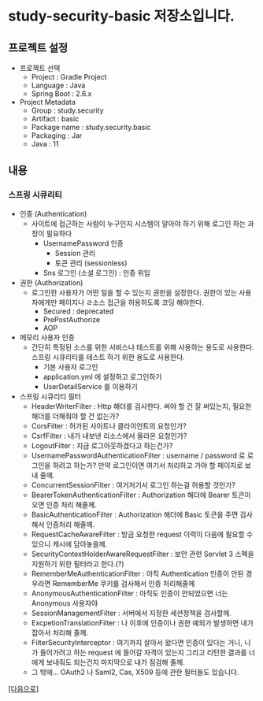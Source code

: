 # study-security-basic 저장소입니다.

## 프로젝트 설정
- 프로젝트 선택
    - Project : Gradle Project
    - Language : Java
    - Spring Boot : 2.6.x
- Project Metadata
    - Group : study.security
    - Artifact : basic
    - Package name : study.security.basic
    - Packaging : Jar
    - Java : 11  

## 내용

### 스프링 시큐리티
- 인증 (Authentication)
    - 사이트에 접근하는 사람이 누구인지 시스템이 알아야 하기 위해 로그인 하는 과정이 필요하다
        - UsernamePassword 인증
            - Session 관리
            - 토큰 관리 (sessionless)
        - Sns 로그인 (소셜 로그인) : 인증 위임
- 권한 (Authorization)
    - 로그인한 사용자가 어떤 일을 할 수 있는지 권한을 설정한다. 권한이 있는 사용자에게만 페이지나 ㄹ소스 접근을 허용하도록 코딩 해야한다.
        - Secured : deprecated
        - PrePostAuthorize
        - AOP
- 메모리 사용자 인증
    - 간단히 특정된 소스를 위한 서비스나 테스트를 위해 사용하는 용도로 사용한다. 스프링 시큐리티를 테스트 하기 위한 용도로 사용한다.
        - 기본 사용자 로그인
        - application.yml 에 설정하고 로그인하기
        - UserDetailService 를 이용하기
- 스프링 시큐리티 필터
    - HeaderWriterFilter : Http 해더를 검사한다. 써야 할 건 잘 써있는지, 필요한 해더를 더해줘야 할 건 없는가?
    - CorsFilter : 허가된 사이트나 클라이언트의 요청인가?
    - CsrfFilter : 내가 내보낸 리소스에서 올라온 요청인가?
    - LogoutFilter : 지금 로그아웃하겠다고 하는건가?
    - UsernamePasswordAuthenticationFilter : username / password 로 로그인을 하려고 하는가? 만약 로그인이면 여기서 처리하고 가야 할 페이지로 보내 줄께.
    - ConcurrentSessionFilter : 여거저기서 로그인 하는걸 허용할 것인가?
    - BearerTokenAuthenticationFilter : Authorization 해더에 Bearer 토큰이 오면 인증 처리 해줄께.
    - BasicAuthenticationFilter : Authorization 해더에 Basic 토큰을 주면 검사해서 인증처리 해줄께.
    - RequestCacheAwareFilter : 방금 요청한 request 이력이 다음에 필요할 수 있으니 캐시에 담아놓을께.
    - SecurityContextHolderAwareRequestFilter : 보안 관련 Servlet 3 스펙을 지원하기 위한 필터라고 한다.(?)
    - RememberMeAuthenticationFilter : 아직 Authentication 인증이 안된 경우라면 RememberMe 쿠키를 검사해서 인증 처리해줄께
    - AnonymousAuthenticationFilter : 아직도 인증이 안되었으면 너는 Anonymous 사용자야
    - SessionManagementFilter : 서버에서 지정한 세션정책을 검사할께.
    - ExcpetionTranslationFilter : 나 이후에 인증이나 권한 예외가 발생하면 내가 잡아서 처리해 줄께.
    - FilterSecurityInterceptor : 여기까지 살아서 왔다면 인증이 있다는 거니, 니가 들어가려고 하는 request 에 들어갈 자격이 있는지 그리고 리턴한 결과를 너에게 보내줘도 되는건지 마지막으로 내가 점검해 줄께.
    - 그 밖에... OAuth2 나 Saml2, Cas, X509 등에 관한 필터들도 있습니다.

[[다음으로]](https://github.com/heechul90/study-security-login-basic)
